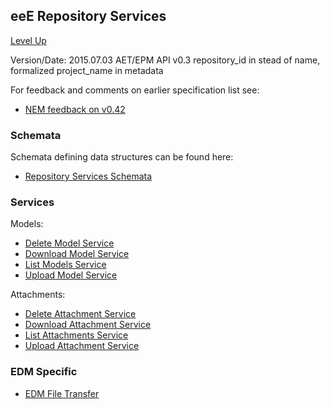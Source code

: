 ## eeE Repository Services ##

[Level Up](../README.md)

Version/Date: 2015.07.03 AET/EPM  API v0.3 repository_id in stead of name, formalized project_name in metadata

For feedback and comments on earlier specification list see:

* [NEM feedback on v0.42](nem-feedback.md)

### Schemata
Schemata defining data structures can be found here:

* [Repository Services Schemata](a_schemata/README.md)

### Services

Models:

* [Delete Model Service](delete_model_service.md)
* [Download Model Service](download_model_service.md)
* [List Models Service](list_model_service.md)
* [Upload Model Service](upload_model_service.md)

Attachments:

* [Delete Attachment Service](delete_attachment_service.md)
* [Download Attachment Service](download_attachment_service.md)
* [List Attachments Service](list_attachment_service.md)
* [Upload Attachment Service](upload_attachment_service.md)


### EDM Specific

* [EDM File Transfer](edm_file_transfer.md)



